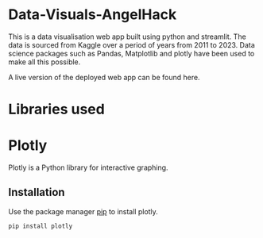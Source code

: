 # Data-Visuals-AngelHack

This is a data visualisation web app built using python and streamlit.
The data is sourced from Kaggle over a period of years from 2011 to 2023.
Data science packages such as Pandas, Matplotlib and plotly have been used to make all this possible.

A live version of the deployed web app can be found here.

# Libraries used

# Plotly

Plotly is a Python library for interactive graphing.

## Installation

Use the package manager [pip](https://pip.pypa.io/en/stable/) to install plotly.

```bash
pip install plotly
```